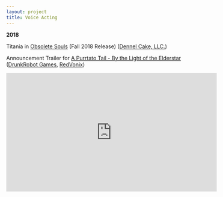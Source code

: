 ```yaml
---
layout: project
title: Voice Acting
---
```

<b>2018</b>

Titania in [Obsolete Souls](https://twitter.com/ObsoleteSouls?lang=en) (Fall 2018 Release) ([Dennel Cake, LLC.](https://www.dennelcake.com/))

Announcement Trailer for [A Purrtato Tail - By the Light of the Elderstar](https://twitter.com/PurrtatoTail)
([DrunkRobot Games](https://twitter.com/DrunkRobotGames), [RedVonix](https://twitter.com/RedVonix))

<iframe width="560" height="315" src="https://www.youtube.com/embed/67-0QfbQ8tI?rel=0" frameborder="0" allow="autoplay; encrypted-media" allowfullscreen></iframe>
